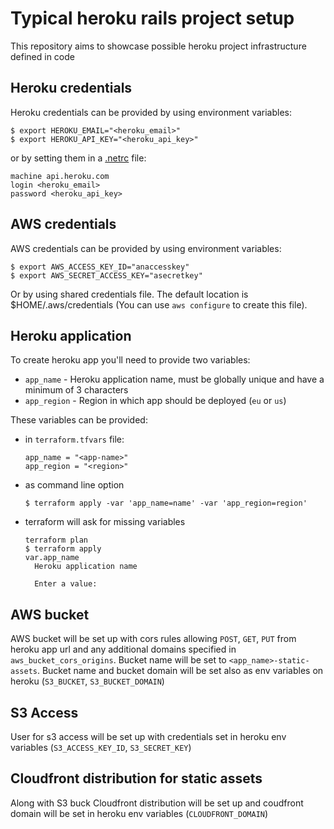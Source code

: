 # Typical heroku rails project setup

This repository aims to showcase possible heroku project infrastructure defined in code

## Heroku credentials

Heroku credentials can be provided by using environment variables:

```
$ export HEROKU_EMAIL="<heroku_email>"
$ export HEROKU_API_KEY="<heroku_api_key>"
```

or by setting them in a [.netrc](https://ec.haxx.se/usingcurl-netrc.html) file:

```
machine api.heroku.com
login <heroku_email>
password <heroku_api_key>
```

## AWS credentials

AWS credentials can be provided by using environment variables:

```
$ export AWS_ACCESS_KEY_ID="anaccesskey"
$ export AWS_SECRET_ACCESS_KEY="asecretkey"
```

Or by using shared credentials file. The default location is $HOME/.aws/credentials (You can use `aws configure` to create this file).

## Heroku application

To create heroku app you'll need to provide two variables:
* `app_name` - Heroku application name, must be globally unique and have a minimum of 3 characters
* `app_region` - Region in which app should be deployed (`eu` or `us`)

These variables can be provided:

* in `terraform.tfvars` file:
  ```
  app_name = "<app-name>"
  app_region = "<region>"
  ```

* as command line option
  ```
  $ terraform apply -var 'app_name=name' -var 'app_region=region'
  ```

* terraform will ask for missing variables
  ```
  terraform plan
  $ terraform apply
  var.app_name
    Heroku application name

    Enter a value:
  ```

## AWS bucket

AWS bucket will be set up with cors rules allowing `POST`, `GET`, `PUT` from heroku app url and any additional domains specified in `aws_bucket_cors_origins`. Bucket name will be set to `<app_name>-static-assets`. Bucket name and bucket domain will be set also as env variables on heroku (`S3_BUCKET`, `S3_BUCKET_DOMAIN`)

## S3 Access

User for s3 access will be set up with credentials set in heroku env variables (`S3_ACCESS_KEY_ID`, `S3_SECRET_KEY`)

## Cloudfront distribution for static assets

Along with S3 buck Cloudfront distribution will be set up and coudfront domain will be set in heroku env variables (`CLOUDFRONT_DOMAIN`)